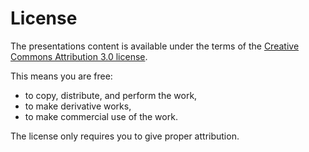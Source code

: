 License
=======
The presentations content is available under the terms of the [Creative Commons Attribution 3.0 license][1].

This means you are free:

*   to copy, distribute, and perform the work,
*   to make derivative works,
*   to make commercial use of the work.

The license only requires you to give proper attribution.

[1]: http://creativecommons.org/licenses/by/3.0/deed.en_GB "Creative Commons - Attribution 3.0"
